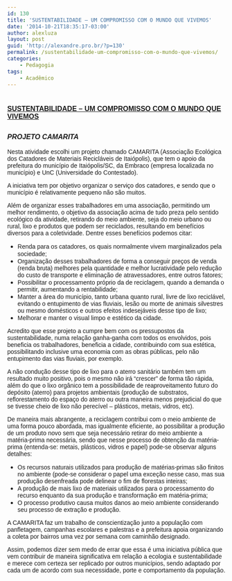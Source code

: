```yaml
---
id: 130
title: 'SUSTENTABILIDADE – UM COMPROMISSO COM O MUNDO QUE VIVEMOS'
date: '2014-10-21T18:35:17-03:00'
author: alexluza
layout: post
guid: 'http://alexandre.pro.br/?p=130'
permalink: /sustentabilidade-um-compromisso-com-o-mundo-que-vivemos/
categories:
    - Pedagogia
tags:
    - Acadêmico
---
```


# <span style="font-family: Arial, sans-serif"><span style="font-size: medium"><u>SUSTENTABILIDADE – UM COMPROMISSO COM O MUNDO QUE VIVEMOS</u></span></span>

## <span style="font-family: Arial, sans-serif"><span style="font-size: medium">***PROJETO CAMARITA***</span></span>

<span style="font-family: Arial, sans-serif">Nesta atividade escolhi um projeto chamado CAMARITA (Associação Ecológica dos Catadores de Materiais Recicláveis de Itaiópolis), que tem o apoio da prefeitura do município de Itaiópolis/SC, da Embraco (empresa localizada no município) e UnC (Universidade do Contestado).</span>

<span style="font-family: Arial, sans-serif">A iniciativa tem por objetivo organizar o serviço dos catadores, e sendo que o município é relativamente pequeno não são muitos. </span>

<span style="font-family: Arial, sans-serif">Além de organizar esses trabalhadores em uma associação, permitindo um melhor rendimento, o objetivo da associação acima de tudo preza pelo sentido ecológico da atividade, retirando do meio ambiente, seja do meio urbano ou rural, lixo e produtos que podem ser reciclados, resultando em benefícios diversos para a coletividade. Dentre esses benefícios podemos citar:</span>

- <span style="font-family: Arial, sans-serif">Renda para os catadores, os quais normalmente vivem </span><span style="font-family: Arial, sans-serif">marginalizados pela </span><span style="font-family: Arial, sans-serif"> sociedade; </span>
- <span style="font-family: Arial, sans-serif">Organização desses trabalhadores de forma a conseguir preços de venda (renda bruta) melhores pela quantidade e melhor lucratividade pelo redução do custo </span><span style="font-family: Arial, sans-serif">de transporte e </span><span style="font-family: Arial, sans-serif">eliminação de atravessadores, </span><span style="font-family: Arial, sans-serif">entre outros fatores;</span>
- <span style="font-family: Arial, sans-serif">Possibilitar o processamento próprio d</span><span style="font-family: Arial, sans-serif">a</span><span style="font-family: Arial, sans-serif"> de reciclagem, quando a demanda o permitir, </span><span style="font-family: Arial, sans-serif">aumentando a rentabilidade;</span>
- <span style="font-family: Arial, sans-serif">Manter a área do município, tanto urbana quanto rural, livre de lixo reciclável, evitando o entupimento de vias fluviais, lesão ou morte de animais silvestres ou mesmo domésticos e outros efeitos indesejáveis desse tipo de lixo;</span>
- <span style="font-family: Arial, sans-serif">Melhorar e manter o visual limpo e estético da cidade.</span>

<span style="font-family: Arial, sans-serif">Acredito que esse projeto a cumpre bem com os pressupostos da sustentabilidade, numa relação ganha-ganha com todos os envolvidos, pois beneficia os trabalhadores, beneficia a cidade, contribuindo com sua estética, possibilitando inclusive uma economia com as obras públicas, pelo não entupimento das vias fluviais, por exemplo.</span>

<span style="font-family: Arial, sans-serif">A não condução desse tipo de lixo para o aterro sanitário também tem um resultado muito positivo, pois o mesmo não irá “crescer” de forma tão rápida, além do que o lixo orgânico tem a possibilidade de reaproveitamento futuro do depósito (aterro) para projetos ambientais (produção de substratos, reflorestamento do espaço do aterro ou outra maneira menos prejudicial do que se tivesse cheio de lixo não perecível – plásticos, metais, vidros, etc).</span>

<span style="font-family: Arial, sans-serif">De maneira mais abrangente, a reciclagem contribui com o meio ambiente de uma forma pouco abordada, mas igualmente eficiente, </span><span style="font-family: Arial, sans-serif">ao possibilitar a produção de um produto novo sem que seja necessário retirar do meio ambiente a matéria-prima necessária, sendo que nesse processo de obtenção da matéria-prima (entenda-se: metais, plásticos, vidros e papel) pode-se observar alguns detalhes:</span>

- <span style="font-family: Arial, sans-serif">Os recursos naturais utilizados para produção de matérias-primas são finitos no ambiente (pode-se considerar o papel uma exceção nesse caso, mas sua produção desenfreada pode delinear o fim de florestas inteiras; </span>
- <span style="font-family: Arial, sans-serif">A produção de mais lixo de materiais utilizados para o processamento do recurso enquanto da sua produção e transformação em matéria-prima;</span>
- <span style="font-family: Arial, sans-serif">O processo produtivo causa muitos danos ao meio ambiente considerando seu processo de extração e produção.</span>

<span style="font-family: Arial, sans-serif">A CAMARITA faz um trabalho de conscientização junto a população com panfletagem, </span><span style="font-family: Arial, sans-serif">campanhas escolares e palestras e a prefeitura apoia organizando a coleta por bairros uma vez por semana com caminhão designado.</span>

<span style="font-family: Arial, sans-serif">Assim, podemos dizer sem medo de errar que essa é uma iniciativa pública que vem contribuir de maneira significativa em relação a ecologia e sustentabilidade e merece com certeza ser replicado por outros municípios, sendo adaptado por cada um de acordo com sua necessidade, porte e comportamento da população.</span>